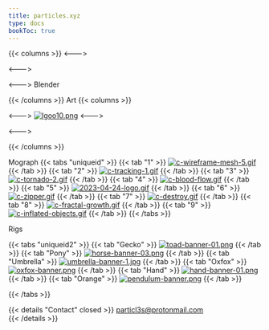 ```yaml
---
title: particles.xyz
type: docs
bookToc: true
---
```









{{< columns >}}
<--->

<--->

<--->
Blender

{{< /columns >}}
Art
{{< columns >}}

<--->
[![lgoo10.png](https://i.postimg.cc/GcZLPGMM/lgoo10.png)](blood_moon)
<--->

<--->


{{< /columns >}}

Mograph
{{< tabs "uniqueid" >}}
{{< tab "1" >}}
[![c-wireframe-mesh-5.gif](https://i.postimg.cc/JRv3hm0Q/c-wireframe-mesh-5.gif)](wireframe_mesh)
{{< /tab >}}
{{< tab "2" >}}
[![c-tracking-1.gif](https://i.postimg.cc/zzfv92YR/c-tracking-1.gif)](tracking)
{{< /tab >}}
{{< tab "3" >}}
[![c-tornado-2.gif](https://i.postimg.cc/Sq5y3cCt/c-tornado-2.gif)](tornado)
{{< /tab >}}
{{< tab "4" >}}
[![c-blood-flow.gif](https://i.postimg.cc/D7zLhCnh/c-blood-flow.gif)](blood_flow)
{{< /tab >}}
{{< tab "5" >}}
[![2023-04-24-logo.gif](https://i.postimg.cc/DvVMSFbT/2023-04-24-logo.gif)](logo_reveal)
{{< /tab >}}
{{< tab "6" >}}
[![c-zipper.gif](https://i.postimg.cc/q4mnp184/c-zipper.gif)](/)
{{< /tab >}}
{{< tab "7" >}}
[![c-destroy.gif](https://i.postimg.cc/szbwjfR6/c-destroy.gif)](destroy)
{{< /tab >}}
{{< tab "8" >}}
[![c-fractal-growth.gif](https://i.postimg.cc/JMPgj5r2/c-fractal-growth.gif)](fractal_growth)
{{< /tab >}}
{{< tab "9" >}}
[![c-inflated-objects.gif](https://i.postimg.cc/s3R7sC97/c-inflated-objects.gif)](inflated_objects)
{{< /tab >}}
{{< /tabs >}}


Rigs

{{< tabs "uniqueid2" >}}
{{< tab "Gecko" >}}
[![toad-banner-01.png](https://i.postimg.cc/BST6nqrx/toad-banner-01.png)](/amphibian_rig/)
{{< /tab >}}
{{< tab "Pony" >}}
[![horse-banner-03.png](https://i.postimg.cc/4NGv4W0x/horse-banner-03.png)](/horse_rig/)
{{< /tab >}}
{{< tab "Umbrella" >}}
[![umbrella-banner-1.jpg](https://i.postimg.cc/q4cGrQrQ/umbrella-banner-1.jpg)](/umbrella_rig/)
{{< /tab >}}
{{< tab "Oxfox" >}}
[![oxfox-banner.png](https://i.postimg.cc/dJBsZH3y/oxfox-banner.png)](/oxfox_rig/)
{{< /tab >}}
{{< tab "Hand" >}}
[![hand-banner-01.png](https://i.postimg.cc/5byZt3Gs/hand-banner-01.png)](/hand_rig/)
{{< /tab >}}
{{< tab "Orange" >}}
[![pendulum-banner.png](https://i.postimg.cc/y8DmPx5t/pendulum-banner.png)](/orange_rig/)
{{< /tab >}}

{{< /tabs >}}






{{< details "Contact" closed >}}
particl3s@protonmail.com  
{{< /details >}}

